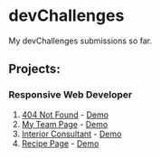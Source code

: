 # devChallenges
My devChallenges submissions so far.

## Projects:

### Responsive Web Developer
1. [404 Not Found](./404_NOT_FOUND) - [Demo](https://hermes179.github.io/devChallenges/404_NOT_FOUND)
2. [My Team Page](./My-Team-Page) - [Demo](https://hermes179.github.io/devChallenges/My-Team-Page)
3. [Interior Consultant](./Interior_Consultant) - [Demo](https://hermes179.github.io/devChallenges/Interior_Consultant)
4. [Recipe Page](./Recipe_Page) - [Demo](https://hermes179.github.io/devChallenges/Recipe_Page)
